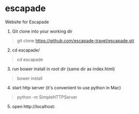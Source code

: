 # escapade
Website for Escapade

1. Git clone into your working dir
>git clone https://github.com/escapade-travel/escapade.git

2. cd escapade/
>cd escapade

3. run bower install in root dir (same dir as index.html)
>bower install

4. start http server (it's convenient to use python in Mac)
>python -m SimpleHTTPServer <Port Number>

5. open http://localhost:<Port Number>
